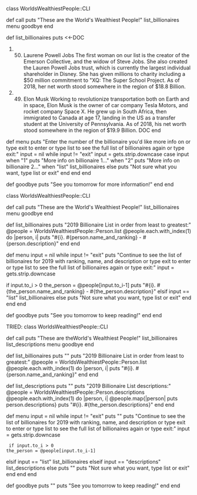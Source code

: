 class WorldsWealthiestPeople::CLI
  
  def call 
    puts "These are the World's Wealthiest People!"
    list_billionaires
    menu 
    goodbye 
end

def list_billionaires 
puts <<-DOC
  1. 50. Laurene Powell Jobs
The first woman on our list is the creator of the Emerson Collective, and the widow of Steve Jobs.
She also created the Lauren Powell Jobs trust, which is currently the largest individual shareholder in Disney.
She has given millions to charity including a $50 million commitment to "XQ: The Super School Project.
As of 2018, her net worth stood somewhere in the region of $18.8 Billion.
2. 49. Elon Musk
Working to revolutionize transportation both on Earth and in space, Elon Musk is the owner of car company Tesla Motors, and rocket company Space X.
He grew up in South Africa, then immigrated to Canada at age 17, landing in the US as a transfer student at the University of Pennsylvania.
As of 2018, his net worth stood somewhere in the region of $19.9 Billion.
DOC
end 

def menu 
  puts "Enter the number of the billionaire you'd like more info on or type exit to enter or type list to see the full list of billionaires again or type exit:"
 input = nil
  while input != "exit"
  input = gets.strip.downcase
  case input 
  when "1"
    puts "More info on billionaire 1..."
  when "2"
    puts "More info on billionaire 2..."
      when "list"
        list_billionaires
      else 
        puts "Not sure what you want, type list or exit"
      end 
    end
  end 

def goodbye 
  puts "See you tomorrow for more information!"
  end 
end 






class WorldsWealthiestPeople::CLI
  
  def call 
    puts "These are the World's Wealthiest People!"
    list_billionaires
    menu 
    goodbye 
end

def list_billionaires 
puts "2019 Billionaire List in order from least to greatest:"
@people = WorldsWealthiestPeople::Person.list
@people.each.with_index(1) do |person, i| 
  puts "#{i}. #{person.name_and_ranking} - #{person.description}"
  end 
end 

def menu
   input = nil
     while input != "exit"
  puts "Continue to see the list of billionaires for 2019 with ranking, name, and description or type exit to enter or type list to see the full list of billionaires again or type exit:"
  input = gets.strip.downcase
 
  if input.to_i > 0 
    the_person = @people[input.to_i-1]
     puts "#{i}. #{the_person.name_and_ranking} - #{the_person.description}"
    elsif input == "list"
    list_billionaires 
     else 
        puts "Not sure what you want, type list or exit"
      end 
    end
  end 

def goodbye 
  puts "See you tomorrow to keep reading!"
  end 
end 


TRIED: class WorldsWealthiestPeople::CLI
  
  def call 
    puts "These are theWorld's Wealthiest People!"
    list_billionaires
    list_descriptions
    menu 
    goodbye 
end

def list_billionaires
puts ""
puts "2019 Billionaire List in order from least to greatest:"
@people = WorldsWealthiestPeople::Person.list
@people.each.with_index(1) do |person, i| 
  puts "#{i}. #{person.name_and_ranking}"
  end 
end 

def list_descriptions 
  puts ""
  puts "2019 Billionaire List descriptions:"
  @people = WorldsWealthiestPeople::Person.descriptions 
  @people.each.with_index(1) do |person, i| 
  @people.map{|person| puts person.descriptions}
  puts "#{i}. #{the_person.descriptions}"
  end
end 

  
def menu
   input = nil
     while input != "exit"
  puts ""
  puts "Continue to see the list of billionaires for 2019 with ranking, name, and description or type exit to enter or type list to see the full list of billionaires again or type exit:"
  input = gets.strip.downcase
 
     if input.to_i > 0 
    the_person = @people[input.to_i-1]
   elsif input == "list"
    list_billionaires 
     elseif input == "descriptions"
       list_descriptions
     else 
       puts ""
        puts "Not sure what you want, type list or exit"
      end 
    end
  end 

def goodbye 
  puts ""
  puts "See you tomorrow to keep reading!"
  end 
end 